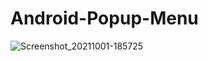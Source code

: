 # Android-Popup-Menu
![Screenshot_20211001-185725](https://user-images.githubusercontent.com/86973880/135628071-bb921711-2f45-4644-bade-ea93b6b60bcc.jpg)
